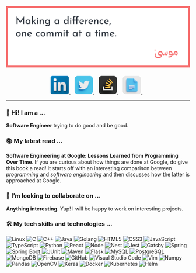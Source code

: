 ## ![Header Image](./imgs/banner.png)

<p align='center'>
  <a href="https://www.linkedin.com/in/muhammad-musa/" target="_blank" rel="noopener noreferrer">
    <img width="50px" src="./imgs/linkedin.png">
  </a>&nbsp;&nbsp;
  <a href="https://twitter.com/MoosaSaadat" target="_blank" rel="noopener noreferrer">
    <img width="50px" src="./imgs/twitter.png">
  </a>&nbsp;&nbsp;
  <a href="https://stackoverflow.com/u/11395861" target="_blank" rel="noopener noreferrer">
    <img width="50px" src="./imgs/stackoverflow.png">
  </a>&nbsp;&nbsp;
  <a href="mailto:moosasaadat99@gmail.com" target="_blank" rel="noopener noreferrer">
    <img width="50px" src="./imgs/email.png">
  </a>&nbsp;&nbsp;
</p>

<hr />

### 👋 Hi! I am a ...

**Software Engineer** trying to do good and be good.

### 📚 My latest read ...

**Software Engineering at Google: Lessons Learned from Programming Over Time**. If you are curious about how things are done at Google, do give this book a read! It starts off with an interesting comparison between _programming_ and _software engineering_ and then discusses how the latter is approached at Google.

### 👯 I’m looking to collaborate on ...

**Anything interesting**. Yup! I will be happy to work on interesting projects.

### 🛠️ My tech skills and technologies ...

![Linux](https://img.shields.io/badge/-Linux-000?style=flat-square&logo=linux)
![C](https://img.shields.io/badge/-C-000?style=flat-square&logo=c)
![C++](https://img.shields.io/badge/-C++-000?style=flat-square&logo=cplusplus)
![Java](https://img.shields.io/badge/-Java-000?style=flat-square&logo=openjdk)
![Golang](https://img.shields.io/badge/-Golang-000?style=flat-square&logo=go)
![HTML5](https://img.shields.io/badge/-HTML-000?style=flat-square&logo=html5)
![CSS3](https://img.shields.io/badge/-CSS3-000?style=flat-square&logo=css3)
![JavaScript](https://img.shields.io/badge/-JavaScript-000?style=flat-square&logo=javascript)
![TypeScript](https://img.shields.io/badge/-TypeScript-000?style=flat-square&logo=typescript)
![Python](https://img.shields.io/badge/-Python-000?style=flat-square&logo=python)
![React](https://img.shields.io/badge/-React-000?style=flat-square&logo=react)
![Node](https://img.shields.io/badge/-Node-000?style=flat-square&logo=nodedotjs)
![Nest](https://img.shields.io/badge/-Nest-000?style=flat-square&logo=nestjs)
![Jest](https://img.shields.io/badge/-Jest-000?style=flat-square&logo=jest)
![Gatsby](https://img.shields.io/badge/-Gatsby-000?style=flat-square&logo=gatsby)
![Spring](https://img.shields.io/badge/-Spring-000?style=flat-square&logo=spring)
![Spring Boot](https://img.shields.io/badge/-Spring%20Boot-000?style=flat-square&logo=springboot)
![JUnit](https://img.shields.io/badge/-JUnit-000?style=flat-square&logo=junit5)
![Maven](https://img.shields.io/badge/-Maven-000?style=flat-square&logo=apachemaven)
![Flask](https://img.shields.io/badge/-Flask-000?style=flat-square&logo=flask)
![MySQL](https://img.shields.io/badge/-MySQL-000?style=flat-square&logo=mysql)
![PostgreSQL](https://img.shields.io/badge/-PostgreSQL-000?style=flat-square&logo=postgresql)
![MongoDB](https://img.shields.io/badge/-MongoDB-000?style=flat-square&logo=mongodb)
![Firebase](https://img.shields.io/badge/-Firebase-000?style=flat-square&logo=firebase)
![GitHub](https://img.shields.io/badge/-GitHub-000?style=flat-square&logo=github)
![Visual Studio Code](https://img.shields.io/badge/-VS_Code-000?style=flat-square&logo=visualstudiocode)
![Vim](https://img.shields.io/badge/-Vim-000?style=flat-square&logo=vim)
![Numpy](https://img.shields.io/badge/-Numpy-000?style=flat-square&logo=numpy)
![Pandas](https://img.shields.io/badge/-Pandas-000?style=flat-square&logo=pandas)
![OpenCV](https://img.shields.io/badge/-OpenCV-000?style=flat-square&logo=opencv)
![Keras](https://img.shields.io/badge/-Keras-000?style=flat-square&logo=keras)
![Docker](https://img.shields.io/badge/-Docker-000?style=flat-square&logo=docker)
![Kubernetes](https://img.shields.io/badge/-Kubernetes-000?style=flat-square&logo=kubernetes)
![Helm](https://img.shields.io/badge/-Helm-000?style=flat-square&logo=helm)
